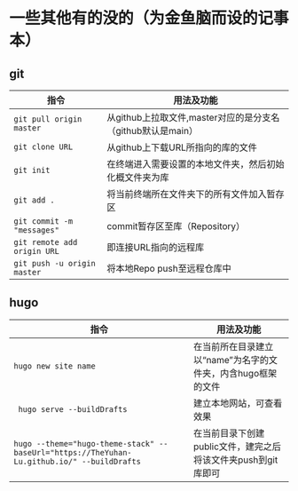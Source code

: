 # 一些其他有的没的（为金鱼脑而设的记事本）
## git
|**指令**|**用法及功能**|
|---|---|
|`git pull origin master`|从github上拉取文件,master对应的是分支名（github默认是main）|
|`git clone URL`|从github上下载URL所指向的库的文件|
|`git init`|在终端进入需要设置的本地文件夹，然后初始化概文件夹为库|
|`git add .`|将当前终端所在文件夹下的所有文件加入暂存区|
|`git commit -m "messages"`|commit暂存区至库（Repository）|
|`git remote add origin URL`|即连接URL指向的远程库|
|`git push -u origin master`|将本地Repo push至远程仓库中|


## hugo
|**指令**|**用法及功能**|
|---|---|
|`hugo new site name`|在当前所在目录建立以“name”为名字的文件夹，内含hugo框架的文件|
|` hugo serve --buildDrafts`|建立本地网站，可查看效果|
|`hugo --theme="hugo-theme-stack" --baseUrl="https://TheYuhan-Lu.github.io/" --buildDrafts`|在当前目录下创建public文件，建完之后将该文件夹push到git库即可|
